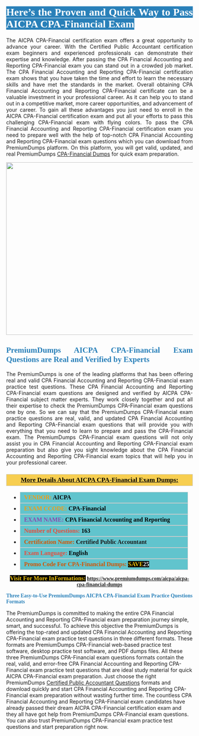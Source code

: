 <h1 style="text-align: justify;"><span style="color:#ffffff;"><span style="font-family:Georgia,serif;"><strong><span style="background-color:#2980b9;">Here’s the Proven and Quick Way to Pass AICPA CPA-Financial Exam</span></strong></span></span></h1>

<p style="text-align: justify;">The AICPA CPA-Financial certification exam offers a great opportunity to advance your career. With the Certified Public Accountant certification exam beginners and experienced professionals can demonstrate their expertise and knowledge. After passing the CPA Financial Accounting and Reporting CPA-Financial exam you can stand out in a crowded job market. The CPA Financial Accounting and Reporting CPA-Financial certification exam shows that you have taken the time and effort to learn the necessary skills and have met the standards in the market. Overall obtaining CPA Financial Accounting and Reporting CPA-Financial certificate can be a valuable investment in your professional career. As it can help you to stand out in a competitive market, more career opportunities, and advancement of your career. To gain all these advantages you just need to enroll in the AICPA CPA-Financial certification exam and put all your efforts to pass this challenging CPA-Financial exam with flying colors. To pass the CPA Financial Accounting and Reporting CPA-Financial certification exam you need to prepare well with the help of top-notch CPA Financial Accounting and Reporting CPA-Financial exam questions which you can download from PremiumDumps platform. On this platform, you will get valid, updated, and real PremiumDumps <a href="https://www.premiumdumps.com/aicpa/aicpa-cpa-financial-dumps">CPA-Financial Dumps</a> for quick exam preparation.</p>

<p style="text-align: center;"><a href="https://www.premiumdumps.com/aicpa/aicpa-cpa-financial-dumps"><img alt="" src="https://i.imgur.com/KJGzbJ2.jpeg" style="width: 700px; height: 465px;" /></a></p>

<h2 style="text-align: justify;"><span style="color:#2980b9;"><span style="font-family:Georgia,serif;"><strong>PremiumDumps AICPA CPA-Financial Exam Questions are Real and Verified by Experts</strong></span></span></h2>

<p style="text-align: justify;">The PremiumDumps is one of the leading platforms that has been offering real and valid CPA Financial Accounting and Reporting CPA-Financial exam practice test questions. These CPA Financial Accounting and Reporting CPA-Financial exam questions are designed and verified by AICPA CPA-Financial subject matter experts. They work closely together and put all their expertise to check the PremiumDumps CPA-Financial exam questions one by one. So we can say that the PremiumDumps CPA-Financial exam practice questions are real, valid, and updated CPA Financial Accounting and Reporting CPA-Financial exam questions that will provide you with everything that you need to learn to prepare and pass the CPA-Financial exam. The PremiumDumps CPA-Financial exam questions will not only assist you in CPA Financial Accounting and Reporting CPA-Financial exam preparation but also give you sight knowledge about the CPA Financial Accounting and Reporting CPA-Financial exam topics that will help you in your professional career.</p>

<h3 style="background: #f7ce50; border: 1px solid rgb(204, 204, 204); padding: 5px 10px; text-align: center;"><span style="font-family:Georgia,serif;"><u><u><span style="color:#000000;"><span style="font-size:11pt"><span style="line-height:normal"><b><span style="font-size:13.0pt"><span cambria="">More Details About AICPA CPA-Financial Exam Dumps:</span></span></b></span></span></span></u></u></span></h3>

<ul>
	<li style="margin:0cm 10pt">
	<div style="background:#61c4cd; border: 1px solid rgb(204, 204, 204); padding: 5px 10px; text-align: justify;"><span style="font-family:Georgia,serif;"><span style="font-size:11pt"><span style="line-height:normal"><b><span style="font-size:12.0pt"><span new="" roman="" times=""><span style="color:#f39c12;">VENDOR:</span> <span style="color:#000000;">AICPA</span></span></span></b></span></span></span></div>
	</li>
	<li style="margin:0cm 10pt">
	<div style="background: #61c4cd; border: 1px solid rgb(204, 204, 204); padding: 5px 10px; text-align: justify;"><span style="font-family:Georgia,serif;"><span style="font-size:11pt"><span style="line-height:normal"><b><span style="font-size:12.0pt"><span new="" roman="" times=""><span style="color:#f39c12;">EXAM CCODE:</span> <span style="color:#000000;">CPA-Financial</span></span></span></b></span></span></span></div>
	</li>
	<li style="margin:0cm 10pt">
	<div style="background: #61c4cd; border: 1px solid rgb(204, 204, 204); padding: 5px 10px; text-align: justify;"><span style="font-family:Georgia,serif;"><span style="font-size:11pt"><span style="line-height:normal"><b><span style="font-size:12.0pt"><span new="" roman="" times=""><span style="color:#8e44ad;">EXAM NAME:</span> <span style="color:#000000;">CPA Financial Accounting and Reporting</span></span></span></b></span></span></span></div>
	</li>
	<li style="margin:0cm 10pt">
	<div style="background: #61c4cd; border: 1px solid rgb(204, 204, 204); padding: 5px 10px;"><span style="font-family:Georgia,serif;"><span style="font-size:11pt"><span style="line-height:normal"><b><span style="font-size:12.0pt"><span new="" roman="" times=""><span style="color:#e74c3c;">Number of Questions:</span><span style="color:#000000;"><span style="color:#f1c40f;"> </span>163</span></span></span></b></span></span></span></div>
	</li>
	<li style="margin:0cm 10pt">
	<div style="background: #61c4cd; border: 1px solid rgb(204, 204, 204); padding: 5px 10px; text-align: justify;"><span style="font-family:Georgia,serif;"><span style="font-size:11pt"><span style="line-height:normal"><b><span style="font-size:12.0pt"><span new="" roman="" times=""><span style="color:#d35400;">Certification Name:</span> Certified Public Accountant</span></span></b></span></span></span></div>
	</li>
	<li style="margin:0cm 10pt">
	<div style="background: #61c4cd; border: 1px solid rgb(204, 204, 204); padding: 5px 10px; text-align: justify;"><span style="font-family:Georgia,serif;"><span style="font-size:11pt"><span style="line-height:normal"><b><span style="font-size:12.0pt"><span new="" roman="" times=""><span style="color:#e74c3c;">Exam Language:</span> <span style="color:#000000;">English</span></span></span></b></span></span></span></div>
	</li>
	<li style="margin:0cm 10pt">
	<div style="background: #61c4cd; border: 1px solid rgb(204, 204, 204); padding: 5px 10px;"><span style="font-family:Georgia,serif;"><span style="font-size:11pt"><span style="line-height:normal"><b><span style="font-size:12.0pt"><span new="" roman="" times=""><span style="color:#d35400;">Promo Code For CPA-Financial Dumps:</span><span style="color:#f1c40f;"> <span style="background-color:#000000;">SAVE</span></span><span style="color:#ffffff;"><span style="background-color:#000000;">25</span></span></span></span></b></span></span></span></div>
	</li>
</ul>

<p style="text-align: center;"><span style="font-family:Georgia,serif;"><strong><span style="font-size:16px;"><span style="color:#f1c40f;"><span style="background-color:#000000;">Visit For More InFormations:</span></span></span> <a href="https://www.premiumdumps.com/aicpa/aicpa-cpa-financial-dumps">https://www.premiumdumps.com/aicpa/aicpa-cpa-financial-dumps</a></strong></span></p>

<p><span style="color:#2980b9;"><span style="font-family:Georgia,serif;"><strong><strong><strong>Three Easy-to-Use PremiumDumps AICPA CPA-Financial Exam Practice Questions Formats</strong></strong></strong></span></span></p>

<p>The PremiumDumps is committed to making the entire CPA Financial Accounting and Reporting CPA-Financial exam preparation journey simple, smart, and successful. To achieve this objective the PremiumDumps is offering the top-rated and updated CPA Financial Accounting and Reporting CPA-Financial exam practice test questions in three different formats. These formats are PremiumDumps CPA-Financial web-based practice test software, desktop practice test software, and PDF dumps files. All these three PremiumDumps CPA-Financial exam questions formats contain the real, valid, and error-free CPA Financial Accounting and Reporting CPA-Financial exam practice test questions that are ideal study material for quick AICPA CPA-Financial exam preparation. Just choose the right PremiumDumps <a href="https://www.premiumdumps.com/aicpa/certified-public-accountant-dumps">Certified Public Accountant Questions</a> formats and download quickly and start CPA Financial Accounting and Reporting CPA-Financial exam preparation without wasting further time. The countless CPA Financial Accounting and Reporting CPA-Financial exam candidates have already passed their dream AICPA CPA-Financial certification exam and they all have got help from PremiumDumps CPA-Financial exam questions. You can also trust PremiumDumps CPA-Financial exam practice test questions and start preparation right now.</p>

